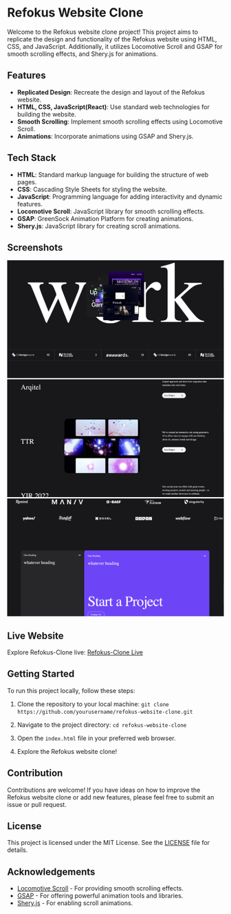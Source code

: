 # Refokus Website Clone

Welcome to the Refokus website clone project! This project aims to replicate the design and functionality of the Refokus website using HTML, CSS, and JavaScript. Additionally, it utilizes Locomotive Scroll and GSAP for smooth scrolling effects, and Shery.js for animations.

## Features

- **Replicated Design**: Recreate the design and layout of the Refokus website.
- **HTML, CSS, JavaScript(React)**: Use standard web technologies for building the website.
- **Smooth Scrolling**: Implement smooth scrolling effects using Locomotive Scroll.
- **Animations**: Incorporate animations using GSAP and Shery.js.

## Tech Stack

- **HTML**: Standard markup language for building the structure of web pages.
- **CSS**: Cascading Style Sheets for styling the website.
- **JavaScript**: Programming language for adding interactivity and dynamic features.
- **Locomotive Scroll**: JavaScript library for smooth scrolling effects.
- **GSAP**: GreenSock Animation Platform for creating animations.
- **Shery.js**: JavaScript library for creating scroll animations.

## Screenshots

![Refokus Website Clone Preview](images/preview.png)
![Refokus Website Clone Preview-1](images/preview-1.png)
![Refokus Website Clone Preview-2](images/preview-2.png)

## Live Website

Explore Refokus-Clone live: [Refokus-Clone Live](https://antra77.github.io/Refokus-Clone/)

## Getting Started

To run this project locally, follow these steps:

1. Clone the repository to your local machine:
`git clone https://github.com/yourusername/refokus-website-clone.git`


2. Navigate to the project directory:
`cd refokus-website-clone`


3. Open the `index.html` file in your preferred web browser.

4. Explore the Refokus website clone!

## Contribution

Contributions are welcome! If you have ideas on how to improve the Refokus website clone or add new features, please feel free to submit an issue or pull request.

## License

This project is licensed under the MIT License. See the [LICENSE](LICENSE) file for details.

## Acknowledgements

- [Locomotive Scroll](https://locomotivemtl.github.io/locomotive-scroll/) - For providing smooth scrolling effects.
- [GSAP](https://greensock.com/gsap/) - For offering powerful animation tools and libraries.
- [Shery.js](https://sheryjs.dev/) - For enabling scroll animations.

